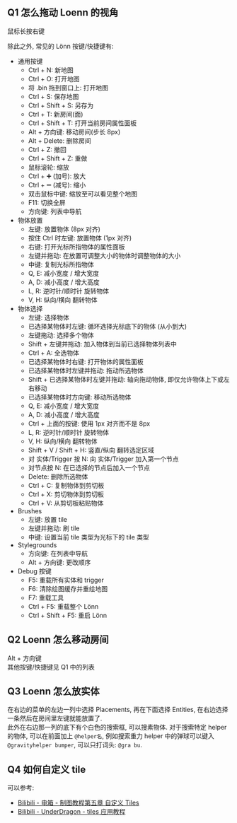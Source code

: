 ## Q1 怎么拖动 Loenn 的视角
鼠标长按右键  

除此之外, 常见的 Lönn 按键/快捷键有:

- 通用按键
    - Ctrl + N: 新地图
    - Ctrl + O: 打开地图
    - 将 .bin 拖到窗口上: 打开地图
    - Ctrl + S: 保存地图
    - Ctrl + Shift + S: 另存为
    - Ctrl + T: 新房间(面)
    - Ctrl + Shift + T: 打开当前房间属性面板
    - Alt + 方向键: 移动房间(步长 8px)
    - Alt + Delete: 删除房间
    - Ctrl + Z: 撤回
    - Ctrl + Shift + Z: 重做
    - 鼠标滚轮: 缩放
    - Ctrl + ➕ (加号): 放大
    - Ctrl + ➖ (减号): 缩小
    - 双击鼠标中键: 缩放至可以看见整个地图
    - F11: 切换全屏
    - 方向键: 列表中导航
- 物体放置
    - 左键: 放置物体 (8px 对齐)
    - 按住 Ctrl 时左键: 放置物体 (1px 对齐)
    - 右键: 打开光标所指物体的属性面板
    - 左键并拖动: 在放置可调整大小的物体时调整物体的大小
    - 中键: 复制光标所指物体
    - Q, E: 减小宽度 / 增大宽度
    - A, D: 减小高度 / 增大高度
    - L, R: 逆时针/顺时针 旋转物体
    - V, H: 纵向/横向 翻转物体
- 物体选择
    - 左键: 选择物体
    - 已选择某物体时左键: 循环选择光标底下的物体 (从小到大)
    - 左键拖动: 选择多个物体
    - Shift + 左键并拖动: 加入物体到当前已选择物体列表中
    - Ctrl + A: 全选物体
    - 已选择某物体时右键: 打开物体的属性面板
    - 已选择某物体时左键并拖动: 拖动所选物体
    - Shift + 已选择某物体时左键并拖动: 轴向拖动物体, 即仅允许物体上下或左右移动
    - 已选择某物体时方向键: 移动所选物体
    - Q, E: 减小宽度 / 增大宽度
    - A, D: 减小高度 / 增大高度
    - Ctrl + 上面的按键: 使用 1px 对齐而不是 8px
    - L, R: 逆时针/顺时针 旋转物体
    - V, H: 纵向/横向 翻转物体
    - Shift + V / Shift + H: 竖直/纵向 翻转选定区域
    - 对 实体/Trigger 按 N: 向 实体/Trigger 加入第一个节点
    - 对节点按 N: 在已选择的节点后加入一个节点
    - Delete: 删除所选物体
    - Ctrl + C: 复制物体到剪切板
    - Ctrl + X: 剪切物体到剪切板
    - Ctrl + V: 从剪切板粘贴物体
- Brushes
    - 左键: 放置 tile
    - 左键并拖动: 刷 tile
    - 中键: 设置当前 tile 类型为光标下的 tile 类型
- Stylegrounds
    - 方向键: 在列表中导航
    - Alt + 方向键: 更改顺序
- Debug 按键
    - F5: 重载所有实体和 trigger
    - F6: 清除绘图缓存并重绘地图
    - F7: 重载工具
    - Ctrl + F5: 重载整个 Lönn
    - Ctrl + Shift + F5: 重启 Lönn

## Q2 Loenn 怎么移动房间

Alt + 方向键  
其他按键/快捷键见 Q1 中的列表

## Q3 Loenn 怎么放实体

在右边的菜单的左边一列中选择 Placements, 再在下面选择 Entities, 在右边选择一条然后在房间里左键就能放置了.  
此外在右边那一列的底下有个白色的搜索框, 可以搜素物体. 对于搜索特定 helper 的物体, 可以在前面加上 `@helper名`,
例如搜索重力 helper 中的弹球可以键入 `@gravityhelper bumper`, 可以只打词头: `@gra bu`.

## Q4 如何自定义 tile

可以参考:

- [Bilibili - 电箱 - 制图教程第五章 自定义 Tiles](https://www.bilibili.com/video/av859817291)
- [Bilibili - UnderDragon - tiles 应用教程](https://www.bilibili.com/video/av919066713)